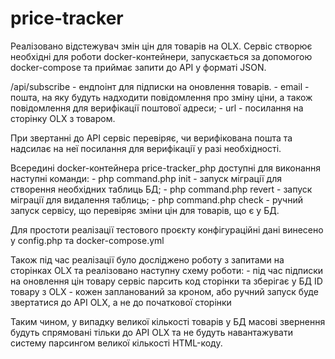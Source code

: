 # price-tracker

Реалізовано відстежувач змін цін для товарів на OLX.
Сервіс створює необхідні для роботи docker-контейнери, запускається за допомогою docker-compose та приймає запити до API у форматі JSON.

/api/subscribe - ендпоінт для підписки на оновлення товарів.
    - email - пошта, на яку будуть надходити повідомлення про зміну ціни, а також повідомлення для верифікації поштової адреси;
    - url - посилання на сторінку OLX з товаром.

При звертанні до API сервіс перевіряє, чи верифікована пошта та надсилає на неї посилання для верифікації у разі необхідності.

Всередині docker-контейнера price-tracker_php доступні для виконання наступні команди:
    - php command.php init - запуск міграції для створення необхідних таблиць БД;
    - php command.php revert - запуск міграції для видалення таблиць;
    - php command.php check - ручний запуск сервісу, що перевіряє зміни цін для товарів, що є у БД.

Для простоти реалізації тестового проєкту конфігураційні дані винесено у config.php та docker-compose.yml

Також під час реалізації було досліджено роботу з запитами на сторінках OLX та реалізовано наступну схему роботи:
    - під час підписки на оновлення цін товару сервіс парсить код сторінки та зберігає у БД ID товару з OLX
    - кожен запланований за кроном, або ручний запуск буде звертатися до API OLX, а не до початкової сторінки

Таким чином, у випадку великої кількості товарів у БД масові звернення будуть спрямовані тільки до API OLX та не будуть навантажувати систему парсингом великої кількості HTML-коду.